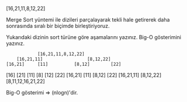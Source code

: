 [16,21,11,8,12,22]

Merge Sort yüntemi ile dizileri parçalayarak tekli hale getirerek daha sonrasında
sıralı bir biçimde birleştiriyoruz.

Yukarıdaki dizinin sort türüne göre aşamalarını yazınız.
Big-O gösterimini yazınız.


                [16,21,11,8,12,22]
        [16,21,11]                 [8,12,22]   
    [16,21]     [11]          [8,12]        [22]
  [16]    [21]    [11]      [8]    [12]    [22]
    [16,21]    [11]            [8,12]     [22]
        [16,21,11]                [8,12,22]
                [8,11,12,16,21,22]

Big-O gösterimi => (nlogn)'dir.










